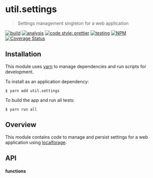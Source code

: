 # util.settings

> Settings management singleton for a web application

[![build](https://circleci.com/gh/jmquigley/util.settings/tree/master.svg?style=shield)](https://circleci.com/gh/jmquigley/util.settings/tree/master)
[![analysis](https://img.shields.io/badge/analysis-tslint-9cf.svg)](https://palantir.github.io/tslint/)
[![code style: prettier](https://img.shields.io/badge/code_style-prettier-ff69b4.svg?style=flat-square)](https://github.com/prettier/prettier)
[![testing](https://img.shields.io/badge/testing-jest-blue.svg)](https://facebook.github.io/jest/)
[![NPM](https://img.shields.io/npm/v/util.settings.svg)](https://www.npmjs.com/package/util.settings)
[![Coverage Status](https://coveralls.io/repos/github/jmquigley/util.settings/badge.svg?branch=master)](https://coveralls.io/github/jmquigley/util.settings?branch=master)


## Installation

This module uses [yarn](https://yarnpkg.com/en/) to manage dependencies and run scripts for development.

To install as an application dependency:
```
$ yarn add util.settings
```

To build the app and run all tests:
```
$ yarn run all
```


## Overview
This module contains code to manage and persist settings for a web application using [localforage](https://localforage.github.io/localForage/).


## API

#### functions
